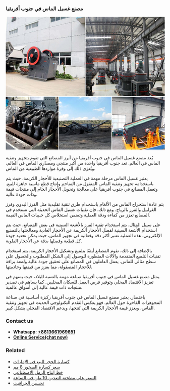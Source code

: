 <h3>مصنع غسيل الماس في جنوب أفريقيا</h3><img src='1701853633.jpg' alt=''><p>يُعد مصنع غسيل الماس في جنوب أفريقيا من أبرز المصانع التي تقوم بتجهيز وتنقية الماس في العالم. تعد جنوب أفريقيا واحدة من أكبر منتجي ومصدّري الماس في العالم، ويُعزى ذلك إلى وفرة مواردها الطبيعية من الماس.</p><p>يعتبر غسيل الماس مرحلة مهمة في العملية التصنيعية للأحجار الكريمة، حيث يتم باستخدامه تجهيز وتنقية الماس المنقول من المناجم وإنتاج قطع ماسية جاهزة للبيع. وتعمل المصانع في جنوب أفريقيا على معالجة وتحويل الأحجار الخام إلى منتجات قيمة وذات جودة عالية.</p><p>يتم عادة استخراج الماس من الألغام باستخدام طرق تنقية تقليدية مثل الفرز اليدوي وفرز الغرابيل والفرز بالرياح. ومع ذلك، فإن تقنيات غسيل الماس الحديثة التي تستخدم في المصانع تعزز من كفاءة ودقة العملية وتضمن استخلاص كل حبيبات الماس القيمة.</p><p>على سبيل المثال، يتم استخدام تقنية الفرز بالأشعة السينية في بعض المصانع، حيث يتم استخدام الأشعة السينية لفصل الأحجار الكريمة عن الأحجار العادية ومعالجتها بالتصنيع الإلكتروني. هذه العملية تعتبر أكثر دقة وفعالية في تجهيز الماس، حيث يمكن تحديد جودة كل قطعة وفصلها بدقة عن الأحجار القلوية.</p><p>بالإضافة إلى ذلك، تقوم المصانع أيضًا بتلميع وتشكيل الأحجار الكريمة. يتم استخدام تقنيات التلميع المتقدمة والآلات المتطورة للوصول إلى الشكل المطلوب والحصول على سطح مثالي للماس. يعمل العاملون في المصانع على تحقيق جودة عالية ولمعة براقة للأحجار المصقولة، مما يعزز من قيمتها وجاذبيتها.</p><p>يمثل مصنع غسيل الماس في جنوب أفريقيا صناعة مهمة بالنسبة للبلاد، حيث يسهم في تعزيز الاقتصاد المحلي وتوفير فرص العمل للسكان المحليين. كما يساهم في تصدير منتجات ذات قيمة عالية إلى أسواق عالمية.</p><p>باختصار، يعتبر مصنع غسيل الماس في جنوب أفريقيا ركيزة أساسية في صناعة المجوهرات الفاخرة حول العالم. فهو يعكس التقدم التكنولوجي الحديث في تجهيز وتنقية الماس، ويعزز قيمة الأحجار الكريمة التي تُنتجها، ويدعم الاقتصاد المحلي بشكل كبير.</p><h3>Contact us</h3><ul><li><strong>Whatsapp:&nbsp;<a href="https://wa.me/8613661969651">+8613661969651</a></strong></li><li><a href="https://swt.shibang-china.com/?git&amp;zhl&amp;مصنع غسيل الماس في جنوب أفريقيا"><strong>Online Service(chat now)</strong></a></li></ul><h3>Related</h3><ul><li><a href='كسارة الحجر للبيع في الإمارات.md'>كسارة الحجر للبيع في الإمارات</a></li><li><a href='سعر كسارة الصخور 8 مم.md'>سعر كسارة الصخور 8 مم</a></li><li><a href='خط إنتاج الرمل الاصطناعي.md'>خط إنتاج الرمل الاصطناعي</a></li><li><a href='السعر على مطحنة التعدين 10 طن في الساعة.md'>السعر على مطحنة التعدين 10 طن في الساعة</a></li><li><a href='تحسين الجرافيت.md'>تحسين الجرافيت</a></li></ul>